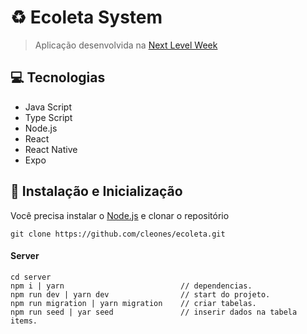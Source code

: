 # :recycle: Ecoleta System
> Aplicação desenvolvida na [Next Level Week](https://nextlevelweek.com/)
## :computer: Tecnologias

- Java Script
- Type Script
- Node.js
- React
- React Native
- Expo
## :construction_worker: Instalação e Inicialização

Você precisa instalar o [Node.js](https://nodejs.org/en/download/) e clonar o repositório
```
git clone https://github.com/cleones/ecoleta.git
```


#### Server
```
cd server
npm i | yarn                          // dependencias.
npm run dev | yarn dev                // start do projeto.
npm run migration | yarn migration    // criar tabelas.
npm run seed | yar seed               // inserir dados na tabela items.
```
